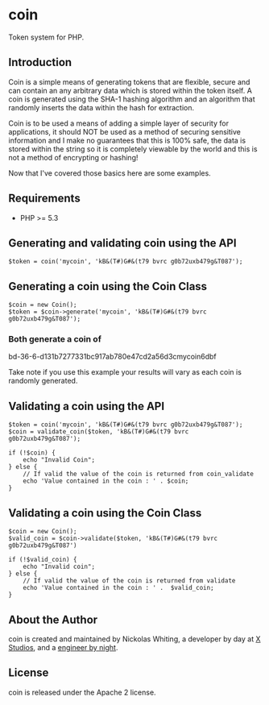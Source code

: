 # coin

Token system for PHP.

## Introduction

Coin is a simple means of generating tokens that are flexible, secure and
can contain an any arbitrary data which is stored within the token
itself. A coin is generated using the SHA-1 hashing algorithm and an algorithm
that randomly inserts the data within the hash for extraction.

Coin is to be used a means of adding a simple layer of security for applications,
it should NOT be used as a method of securing sensitive information and I make no guarantees that
this is 100% safe, the data is stored within the string so it is completely viewable by the world
and this is not a method of encrypting or hashing!

Now that I've covered those basics here are some examples.

## Requirements

* PHP >= 5.3

## Generating and validating coin using the API

    $token = coin('mycoin', 'kB&(T#)G#&(t79 bvrc g0b72uxb479g&T087');

## Generating a coin using the Coin Class

    $coin = new Coin();
    $token = $coin->generate('mycoin', 'kB&(T#)G#&(t79 bvrc g0b72uxb479g&T087');

### Both generate a coin of

bd-36-6-d131b7277331bc917ab780e47cd2a56d3cmycoin6dbf

Take note if you use this example your results will vary as each coin is randomly generated.

## Validating a coin using the API

    $token = coin('mycoin', 'kB&(T#)G#&(t79 bvrc g0b72uxb479g&T087');
    $coin = validate_coin($token, 'kB&(T#)G#&(t79 bvrc g0b72uxb479g&T087');
    
    if (!$coin) {
        echo "Invalid Coin";
    } else {
        // If valid the value of the coin is returned from coin_validate
        echo 'Value contained in the coin : ' . $coin;
    }

## Validating a coin using the Coin Class

    $coin = new Coin();
    $valid_coin = $coin->validate($token, 'kB&(T#)G#&(t79 bvrc g0b72uxb479g&T087')

    if (!$valid_coin) {
        echo "Invalid coin";
    } else {
        // If valid the value of the coin is returned from validate
        echo 'Value contained in the coin : ' .  $valid_coin;
    }

## About the Author

coin is created and maintained by Nickolas Whiting, a developer by day at [X Studios](http://www.yupitecoin.com), and a [engineer by night](http://github.com/yupitecoin).

## License

coin is released under the Apache 2 license.
